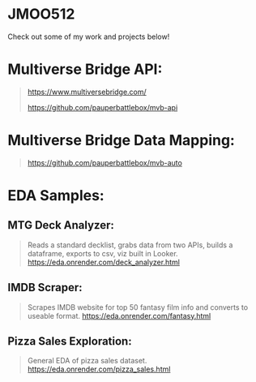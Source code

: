 # JMOO512

Check out some of my work and projects below!

# Multiverse Bridge API:
 >https://www.multiversebridge.com/
 >
 >https://github.com/pauperbattlebox/mvb-api

# Multiverse Bridge Data Mapping:
 >https://github.com/pauperbattlebox/mvb-auto

# EDA Samples:

## MTG Deck Analyzer:
 >Reads a standard decklist, grabs data from two APIs, builds a dataframe, exports to csv, viz built in Looker.
 >https://eda.onrender.com/deck_analyzer.html
 
## IMDB Scraper:
 >Scrapes IMDB website for top 50 fantasy film info and converts to useable format.
 >https://eda.onrender.com/fantasy.html

## Pizza Sales Exploration:
 >General EDA of pizza sales dataset.
 >https://eda.onrender.com/pizza_sales.html
